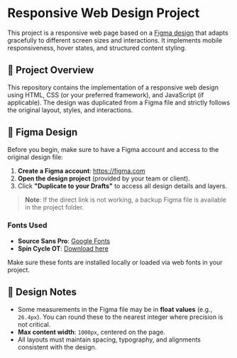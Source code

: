 # Responsive Web Design Project

This project is a responsive web page based on a [Figma design](#) that adapts gracefully to different screen sizes and interactions. It implements mobile responsiveness, hover states, and structured content styling.

## 🚀 Project Overview

This repository contains the implementation of a responsive web design using HTML, CSS (or your preferred framework), and JavaScript (if applicable). The design was duplicated from a Figma file and strictly follows the original layout, styles, and interactions.

## 🎨 Figma Design

Before you begin, make sure to have a Figma account and access to the original design file:

1. **Create a Figma account**: https://figma.com
2. **Open the design project** (provided by your team or client).
3. Click **"Duplicate to your Drafts"** to access all design details and layers.

> **Note**: If the direct link is not working, a backup Figma file is available in the project folder.

### Fonts Used

- **Source Sans Pro**: [Google Fonts](https://fonts.google.com/specimen/Source+Sans+Pro)
- **Spin Cycle OT**: [Download here](https://www.fonts.com/font/house-industries/spin-cycle)

Make sure these fonts are installed locally or loaded via web fonts in your project.

## 📐 Design Notes

- Some measurements in the Figma file may be in **float values** (e.g., `26.4px`). You can round these to the nearest integer where precision is not critical.
- **Max content width**: `1000px`, centered on the page.
- All layouts must maintain spacing, typography, and alignments consistent with the design.